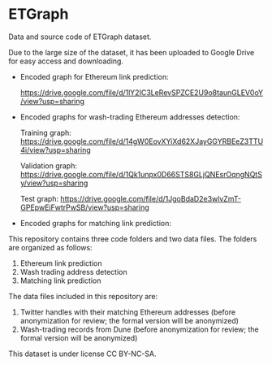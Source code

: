 # ETGraph
Data and source code of ETGraph dataset.

Due to the large size of the dataset, it has been uploaded to Google Drive for easy access and downloading.

- Encoded graph for Ethereum link prediction:
  
  https://drive.google.com/file/d/1lY2IC3LeRevSPZCE2U9o8taunGLEV0oY/view?usp=sharing 
- Encoded graphs for wash-trading Ethereum addresses detection:

  Training graph: https://drive.google.com/file/d/14gW0EovXYiXd62XJayGGYRBEeZ3TTU4i/view?usp=sharing

  Validation graph: https://drive.google.com/file/d/1Qk1unpx0D66STS8GLjQNEsrOqngNQtSy/view?usp=sharing

  Test graph: https://drive.google.com/file/d/1JgoBdaD2e3wlvZmT-GPEpwEiFwtrPwSB/view?usp=sharing
- Encoded graphs for matching link prediction:


This repository contains three code folders and two data files. The folders are organized as follows:

1. Ethereum link prediction
2. Wash trading address detection
3. Matching link prediction

The data files included in this repository are:

1. Twitter handles with their matching Ethereum addresses (before anonymization for review; the formal version will be anonymized)
2. Wash-trading records from Dune (before anonymization for review; the formal version will be anonymized)

This dataset is under license CC BY-NC-SA.
